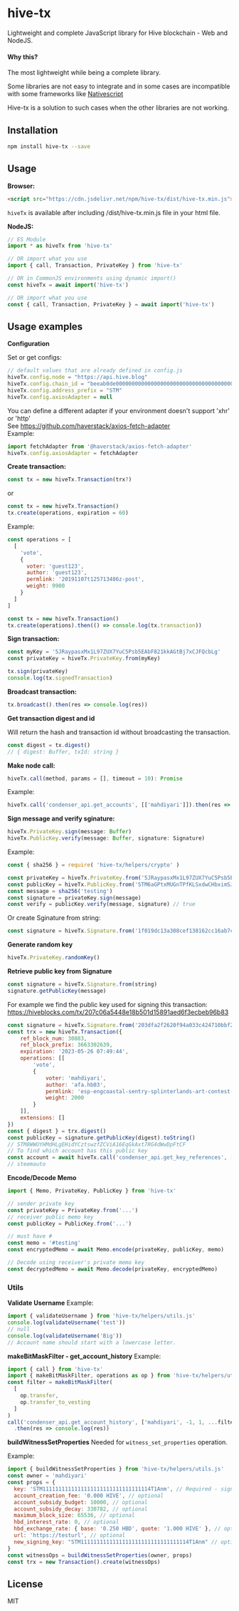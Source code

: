 # hive-tx

Lightweight and complete JavaScript library for Hive blockchain - Web and NodeJS.

#### Why this?

The most lightweight while being a complete library.

Some libraries are not easy to integrate and in some cases are incompatible with some frameworks like [Nativescript](https://www.nativescript.org/)

Hive-tx is a solution to such cases when the other libraries are not working.

## Installation

```bash
npm install hive-tx --save
```

## Usage

**Browser:**

```html
<script src="https://cdn.jsdelivr.net/npm/hive-tx/dist/hive-tx.min.js"></script>
```

`hiveTx` is available after including /dist/hive-tx.min.js file in your html file.

**NodeJS:**

```js
// ES Module
import * as hiveTx from 'hive-tx'

// OR import what you use
import { call, Transaction, PrivateKey } from 'hive-tx'

// OR in CommonJS environments using dynamic import()
const hiveTx = await import('hive-tx')

// OR import what you use
const { call, Transaction, PrivateKey } = await import('hive-tx')
```

## Usage examples

**Configuration**

Set or get configs:

```js
// default values that are already defined in config.js
hiveTx.config.node = "https://api.hive.blog"
hiveTx.config.chain_id = "beeab0de00000000000000000000000000000000000000000000000000000000"
hiveTx.config.address_prefix = "STM"
hiveTx.config.axiosAdapter = null
```
  
You can define a different adapter if your environment doesn't support 'xhr' or 'http'  
See https://github.com/haverstack/axios-fetch-adapter  
Example:  
```js
import fetchAdapter from '@haverstack/axios-fetch-adapter'
hiveTx.config.axiosAdapter = fetchAdapter
```

**Create transaction:**

```js
const tx = new hiveTx.Transaction(trx?)
```

or

```js
const tx = new hiveTx.Transaction()
tx.create(operations, expiration = 60)
```

Example:

```js
const operations = [
  [
    'vote',
    {
      voter: 'guest123',
      author: 'guest123',
      permlink: '20191107t125713486z-post',
      weight: 9900
    }
  ]
]

const tx = new hiveTx.Transaction()
tx.create(operations).then(() => console.log(tx.transaction))
```

**Sign transaction:**

```js
const myKey = '5JRaypasxMx1L97ZUX7YuC5Psb5EAbF821kkAGtBj7xCJFQcbLg'
const privateKey = hiveTx.PrivateKey.from(myKey)

tx.sign(privateKey)
console.log(tx.signedTransaction)
```

**Broadcast transaction:**

```js
tx.broadcast().then(res => console.log(res))
```

**Get transaction digest and id**  

Will return the hash and transaction id without broadcasting the transaction.
```js
const digest = tx.digest()
// { digest: Buffer, txId: string }
```

**Make node call:**

```js
hiveTx.call(method, params = [], timeout = 10): Promise
```

Example:

```js
hiveTx.call('condenser_api.get_accounts', [['mahdiyari']]).then(res => console.log(res))
```

**Sign message and verify sginature:**
```js
hiveTx.PrivateKey.sign(message: Buffer)
hiveTx.PublicKey.verify(message: Buffer, signature: Signature)
```

Example:
```js
const { sha256 } = require( 'hive-tx/helpers/crypto' )

const privateKey = hiveTx.PrivateKey.from('5JRaypasxMx1L97ZUX7YuC5Psb5EAbF821kkAGtBj7xCJFQcbLg')
const publicKey = hiveTx.PublicKey.from('STM6aGPtxMUGnTPfKLSxdwCHbximSJxzrRjeQmwRW9BRCdrFotKLs')
const message = sha256('testing')
const signature = privateKey.sign(message)
const verify = publicKey.verify(message, signature) // true
```
Or create Sginature from string:
```js
const signature = hiveTx.Signature.from('1f019dc13a308cef138162cc16ab7c3aa1891941fddec66d83ff29b01b649a86600802d301f13505abc8c9ccbbeb86852fc71134fe209a6e717c6fd7b4cd1505a2')
```

**Generate random key**
```js
hiveTx.PrivateKey.randomKey()
```

**Retrieve public key from Signature**  
```js
const signature = hiveTx.Signature.from(string)
signature.getPublicKey(message)
```

For example we find the public key used for signing this transaction:  
https://hiveblocks.com/tx/207c06a5448e18b501d15891aed6f3ecbeb96b83  

```js
const signature = hiveTx.Signature.from('203dfa2f2620f94a033c424710bbf22c518e1d9aec4170b342789acdc714bf0b483ff1e2ec1fcd5607e5df767ba09751792484a7ac1cf31c94cf55b1e81df6be30')
const trx = new hiveTx.Transaction({
    ref_block_num: 30883,
    ref_block_prefix: 3663302639,
    expiration: '2023-05-26 07:49:44',
    operations: [[
        'vote',
        {
            voter: 'mahdiyari',
            author: 'afa.hb03',
            permlink: 'esp-engcoastal-sentry-splinterlands-art-contest-week-242-by-afahb03',
            weight: 2000
        }
    ]],
    extensions: []
})
const { digest } = trx.digest()
const publicKey = signature.getPublicKey(digest).toString()
// STM8WWUYHMdHLgEHidYCztswzfZCViA16EqGkAxt7RG4dWwDpFtCF
// To find which account has this public key
const account = await hiveTx.call('condenser_api.get_key_references', [["STM8WWUYHMdHLgEHidYCztswzfZCViA16EqGkAxt7RG4dWwDpFtCF"]])
// steemauto
```

**Encode/Decode Memo**
```js
import { Memo, PrivateKey, PublicKey } from 'hive-tx'

// sender private key
const privateKey = PrivateKey.from('...')
// receiver public memo key
const publicKey = PublicKey.from('...')

// must have #
const memo = '#testing'
const encryptedMemo = await Memo.encode(privateKey, publicKey, memo)

// Decode using receiver's private memo key
const decryptedMemo = await Memo.decode(privateKey, encryptedMemo)
```
  
### Utils

**Validate Username**
Example:
```js
import { validateUsername } from 'hive-tx/helpers/utils.js'
console.log(validateUsername('test'))
// null
console.log(validateUsername('Big'))
// Account name should start with a lowercase letter.
```

**makeBitMaskFilter - get_account_history**
Example:
```js
import { call } from 'hive-tx'
import { makeBitMaskFilter, operations as op } from 'hive-tx/helpers/utils.js'
const filter = makeBitMaskFilter(
  [
    op.transfer,
    op.transfer_to_vesting
  ]
)
call('condenser_api.get_account_history', ['mahdiyari', -1, 1, ...filter])
  .then(res => console.log(res))
```

**buildWitnessSetProperties**
Needed for `witness_set_properties` operation.  
  
Example:
```js
import { buildWitnessSetProperties } from 'hive-tx/helpers/utils.js'
const owner = 'mahdiyari'
const props = {
  key: 'STM1111111111111111111111111111111114T1Anm', // Required - signing key
  account_creation_fee: '0.000 HIVE', // optional
  account_subsidy_budget: 10000, // optional
  account_subsidy_decay: 330782, // optional
  maximum_block_size: 65536, // optional
  hbd_interest_rate: 0, // optional
  hbd_exchange_rate: { base: '0.250 HBD', quote: '1.000 HIVE' }, // optional
  url: 'https://testurl', // optional
  new_signing_key: "STM1111111111111111111111111111111114T1Anm" // optional
}
const witnessOps = buildWitnessSetProperties(owner, props)
const trx = new Transaction().create(witnessOps)
```

## License

MIT
